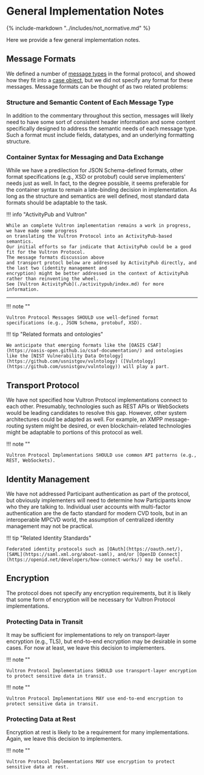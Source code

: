 # General Implementation Notes

{% include-markdown "../includes/not_normative.md" %}

Here we provide a few general implementation notes.

## Message Formats

We defined a number of [message types](../reference/formal_protocol/messages.md) in the formal protocol, and showed how they
fit into a [case object](case_object.md), but we did not specify any format for these messages.
Message formats can be thought of as two related problems:

### Structure and Semantic Content of Each Message Type

In addition to the commentary throughout this section, messages will likely need to have some sort of consistent header
information and some content specifically designed to address the semantic needs of each message type.
Such a format must include fields, datatypes, and an underlying formatting structure.

### Container Syntax for Messaging and Data Exchange

While we have a predilection for JSON Schema-defined formats, other format specifications (e.g., XSD or protobuf) could
serve implementers' needs just as well.
In fact, to the degree possible, it seems preferable for the container syntax to remain a late-binding decision in implementation.
As long as the structure and semantics are well defined, most standard data formats should be adaptable to the task.

!!! info "ActivityPub and Vultron"

    While an complete Vultron implementation remains a work in progress, we have made some progress
    on translating the Vultron Protocol into an ActivityPub-based semantics. 
    Our initial efforts so far indicate that ActivityPub could be a good fit for the Vultron Protocol.
    The message formats discussion above
    and transport protocl below are addressed by ActivityPub directly, and the last two (identity management and 
    encryption) might be better addressed in the context of ActivityPub rather than reinventing the wheel.
    See [Vultron ActivityPub](./activitypub/index.md) for more information. 


<!-- hr to force spacing -->
----

!!! note ""  

    Vultron Protocol Messages SHOULD use well-defined format specifications (e.g., JSON Schema, protobuf, XSD).

!!! tip "Related formats and ontologies"

    We anticipate that emerging formats like the [OASIS CSAF](https://oasis-open.github.io/csaf-documentation/) and ontologies
    like the [NIST Vulnerability Data Ontology](https://github.com/usnistgov/vulntology) ([Vulntology](https://github.com/usnistgov/vulntology)) will play a part.

## Transport Protocol

We have not specified how Vultron Protocol implementations connect to each other.
Presumably, technologies such as REST APIs or WebSockets would be leading candidates to resolve this gap.
However, other system architectures could be adapted as well.
For example, an XMPP message-routing system might be desired, or even blockchain-related technologies might be adaptable
to portions of this protocol as well.

!!! note ""

    Vultron Protocol Implementations SHOULD use common API patterns (e.g., REST, WebSockets).

## Identity Management

We have not addressed Participant authentication as part of the protocol, but obviously implementers will need to
determine how Participants know who they are talking to.
Individual user accounts with multi-factor authentication are the de facto standard for modern CVD tools, but in
an interoperable MPCVD world, the assumption of centralized identity management may not be practical.

!!! tip "Related Identity Standards"

    Federated identity protocols such as [OAuth](https://oauth.net/), [SAML](https://saml.xml.org/about-saml), and/or [OpenID Connect](https://openid.net/developers/how-connect-works/) may be useful.

## Encryption

The protocol does not specify any encryption requirements, but it is likely that some form of encryption will be
necessary for Vultron Protocol implementations.

### Protecting Data in Transit

It may be sufficient for implementations to rely on transport-layer encryption (e.g., TLS), but end-to-end encryption
may be desirable in some cases.
For now at least, we leave this decision to implementers.

!!! note ""

    Vultron Protocol Implementations SHOULD use transport-layer encryption to protect sensitive data in transit.

!!! note ""

    Vultron Protocol Implementations MAY use end-to-end encryption to protect sensitive data in transit.

### Protecting Data at Rest

Encryption at rest is likely to be a requirement for many implementations.
Again, we leave this decision to implementers.

!!! note ""

    Vultron Protocol Implementations MAY use encryption to protect sensitive data at rest.
